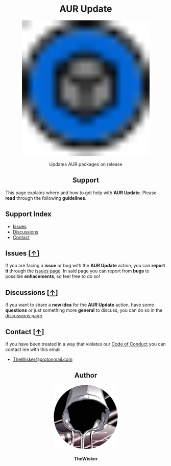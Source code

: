 <h1 align="center">AUR Update</h1>
<div align="center">
    <a href="https://github.com/TheWisker/aur-update">
        <img width="400" src="./assets/logo.svg">
    </a>
</div>
<p align="center">Updates AUR packages on release</p>

<h2 align="center">Support</h2>

This page explains where and how to get help with **AUR Update**.
Please **read** through the following **guidelines**.

## Support Index

- [Issues][issues-hook]
- [Discussions][discussions-hook]
- [Contact][contact-hook]

## Issues [[↑][index]]

If you are facing a **issue** or bug with the **AUR Update** action, you can **report it** through the [issues page][issues].
In said page you can report from **bugs** to possible **enhacements**, so feel free to do so!

## Discussions [[↑][index]]

If you want to share a **new idea** for the **AUR Update** action, have some **questions** or just something more **general** to discuss, you can do so in the [discussions page][discussions].

## Contact [[↑][index]]

If you have been treated in a way that violates our [Code of Conduct][coc] you can contact me with this email:

- TheWisker@protonmail.com

<h2 align="center">Author</h2>
<div align="center">
    <a href="https://github.com/TheWisker">
        <img width="200" height="200" src="./assets/profile.png"></img>
    </a>
</div>
<h4 align="center">TheWisker</h4>

[index]: https://github.com/TheWisker/aur-update/blob/master/SUPPORT.md#support-index
[issues-hook]: https://github.com/TheWisker/aur-update/blob/master/SUPPORT.md#issues-
[discussions-hook]: https://github.com/TheWisker/aur-update/blob/master/SUPPORT.md#discussions-
[contact-hook]: https://github.com/TheWisker/aur-update/blob/master/SUPPORT.md#contact-
[issues]: https://github.com/TheWisker/aur-update/issues
[discussions]: https://github.com/TheWisker/aur-update/discussions
[coc]: ./.github/CODE_OF_CONDUCT.md
